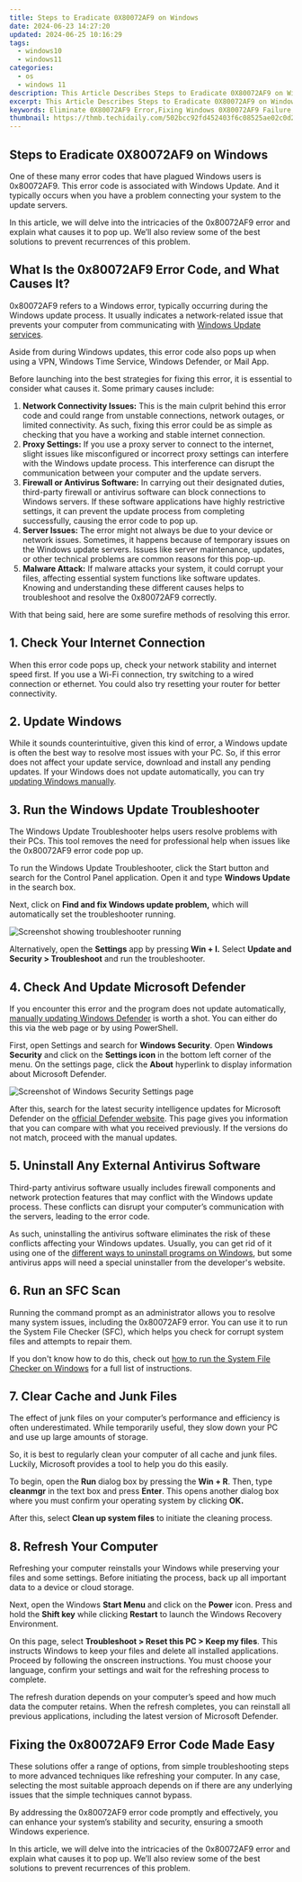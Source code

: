 ```yaml
---
title: Steps to Eradicate 0X80072AF9 on Windows
date: 2024-06-23 14:27:20
updated: 2024-06-25 10:16:29
tags:
  - windows10
  - windows11
categories:
  - os
  - windows 11
description: This Article Describes Steps to Eradicate 0X80072AF9 on Windows
excerpt: This Article Describes Steps to Eradicate 0X80072AF9 on Windows
keywords: Eliminate 0X80072AF9 Error,Fixing Windows 0X80072AF9 Failure,Stop Windows Error 0X80072AF9,Resolve 0X80072AF9 on PC,Overcome 0X80072AF9 on Windows,Eradicate 0X80072AF9 in Windows,End Error 0X80072AF9 on Windows
thumbnail: https://thmb.techidaily.com/502bcc92fd452403f6c08525ae02c0d2e78a33616170701a3383a08e8dcec924.jpg
---
```


## Steps to Eradicate 0X80072AF9 on Windows

 One of these many error codes that have plagued Windows users is 0x80072AF9\. This error code is associated with Windows Update. And it typically occurs when you have a problem connecting your system to the update servers.

 In this article, we will delve into the intricacies of the 0x80072AF9 error and explain what causes it to pop up. We’ll also review some of the best solutions to prevent recurrences of this problem.

## What Is the 0x80072AF9 Error Code, and What Causes It?

 0x80072AF9 refers to a Windows error, typically occurring during the Windows update process. It usually indicates a network-related issue that prevents your computer from communicating with [Windows Update services](https://www.makeuseof.com/windows-update-update-orchestrator-services/).

 Aside from during Windows updates, this error code also pops up when using a VPN, Windows Time Service, Windows Defender, or Mail App.

 Before launching into the best strategies for fixing this error, it is essential to consider what causes it. Some primary causes include:

1. **Network Connectivity Issues:** This is the main culprit behind this error code and could range from unstable connections, network outages, or limited connectivity. As such, fixing this error could be as simple as checking that you have a working and stable internet connection.
2. **Proxy Settings:** If you use a proxy server to connect to the internet, slight issues like misconfigured or incorrect proxy settings can interfere with the Windows update process. This interference can disrupt the communication between your computer and the update servers.
3. **Firewall or Antivirus Software:** In carrying out their designated duties, third-party firewall or antivirus software can block connections to Windows servers. If these software applications have highly restrictive settings, it can prevent the update process from completing successfully, causing the error code to pop up.
4. **Server Issues:** The error might not always be due to your device or network issues. Sometimes, it happens because of temporary issues on the Windows update servers. Issues like server maintenance, updates, or other technical problems are common reasons for this pop-up.
5. **Malware Attack:** If malware attacks your system, it could corrupt your files, affecting essential system functions like software updates. Knowing and understanding these different causes helps to troubleshoot and resolve the 0x80072AF9 correctly.

 With that being said, here are some surefire methods of resolving this error.

## 1\. Check Your Internet Connection

 When this error code pops up, check your network stability and internet speed first. If you use a Wi-Fi connection, try switching to a wired connection or ethernet. You could also try resetting your router for better connectivity.

## 2\. Update Windows

 While it sounds counterintuitive, given this kind of error, a Windows update is often the best way to resolve most issues with your PC. So, if this error does not affect your update service, download and install any pending updates. If your Windows does not update automatically, you can try [updating Windows manually](https://www.makeuseof.com/update-windows-manually/).

## 3\. Run the Windows Update Troubleshooter

 The Windows Update Troubleshooter helps users resolve problems with their PCs. This tool removes the need for professional help when issues like the 0x80072AF9 error code pop up.

 To run the Windows Update Troubleshooter, click the Start button and search for the Control Panel application. Open it and type **Windows Update** in the search box.

 Next, click on **Find and fix Windows update problem,** which will automatically set the troubleshooter running.

![Screenshot showing troubleshooter running](https://static1.makeuseofimages.com/wordpress/wp-content/uploads/2023/06/screenshot-showing-troubleshooter-running.jpg)

 Alternatively, open the **Settings** app by pressing **Win + I.** Select **Update and Security > Troubleshoot** and run the troubleshooter.

## 4\. Check And Update Microsoft Defender

 If you encounter this error and the program does not update automatically, [manually updating Windows Defender](https://www.makeuseof.com/microsoft-defender-manually-update/#:~:text=Launch%20Windows%20Security%20through%20the,the%20latest%20updates%20from%20Microsoft.) is worth a shot. You can either do this via the web page or by using PowerShell.

 First, open Settings and search for **Windows Security**. Open **Windows Security** and click on the **Settings icon** in the bottom left corner of the menu. On the settings page, click the **About** hyperlink to display information about Microsoft Defender.

![Screenshot of Windows Security Settings page](https://static1.makeuseofimages.com/wordpress/wp-content/uploads/2023/06/screenshot-of-windows-security-settings-page.jpg)

 After this, search for the latest security intelligence updates for Microsoft Defender on the [official Defender website](https://www.microsoft.com/en-us/wdsi/defenderupdates). This page gives you information that you can compare with what you received previously. If the versions do not match, proceed with the manual updates.

## 5\. Uninstall Any External Antivirus Software

 Third-party antivirus software usually includes firewall components and network protection features that may conflict with the Windows update process. These conflicts can disrupt your computer’s communication with the servers, leading to the error code.

 As such, uninstalling the antivirus software eliminates the risk of these conflicts affecting your Windows updates. Usually, you can get rid of it using one of the [different ways to uninstall programs on Windows](https://www.makeuseof.com/windows-11-different-ways-to-uninstall-software/), but some antivirus apps will need a special uninstaller from the developer's website.

## 6\. Run an SFC Scan

 Running the command prompt as an administrator allows you to resolve many system issues, including the 0x80072AF9 error. You can use it to run the System File Checker (SFC), which helps you check for corrupt system files and attempts to repair them.

 If you don't know how to do this, check out [how to run the System File Checker on Windows](https://www.makeuseof.com/system-file-checker-sfc-windows/) for a full list of instructions.

## 7\. Clear Cache and Junk Files

 The effect of junk files on your computer’s performance and efficiency is often underestimated. While temporarily useful, they slow down your PC and use up large amounts of storage.

 So, it is best to regularly clean your computer of all cache and junk files. Luckily, Microsoft provides a tool to help you do this easily.

 To begin, open the **Run** dialog box by pressing the **Win + R**. Then, type **cleanmgr** in the text box and press **Enter**. This opens another dialog box where you must confirm your operating system by clicking **OK.**

 After this, select **Clean up system files** to initiate the cleaning process.

## 8\. Refresh Your Computer

 Refreshing your computer reinstalls your Windows while preserving your files and some settings. Before initiating the process, back up all important data to a device or cloud storage.

 Next, open the Windows **Start Menu** and click on the **Power** icon. Press and hold the **Shift key** while clicking **Restart** to launch the Windows Recovery Environment.

 On this page, select **Troubleshoot > Reset this PC > Keep my files**. This instructs Windows to keep your files and delete all installed applications. Proceed by following the onscreen instructions. You must choose your language, confirm your settings and wait for the refreshing process to complete.

 The refresh duration depends on your computer’s speed and how much data the computer retains. When the refresh completes, you can reinstall all previous applications, including the latest version of Microsoft Defender.

## Fixing the 0x80072AF9 Error Code Made Easy

 These solutions offer a range of options, from simple troubleshooting steps to more advanced techniques like refreshing your computer. In any case, selecting the most suitable approach depends on if there are any underlying issues that the simple techniques cannot bypass.

 By addressing the 0x80072AF9 error code promptly and effectively, you can enhance your system’s stability and security, ensuring a smooth Windows experience.

 In this article, we will delve into the intricacies of the 0x80072AF9 error and explain what causes it to pop up. We’ll also review some of the best solutions to prevent recurrences of this problem.
